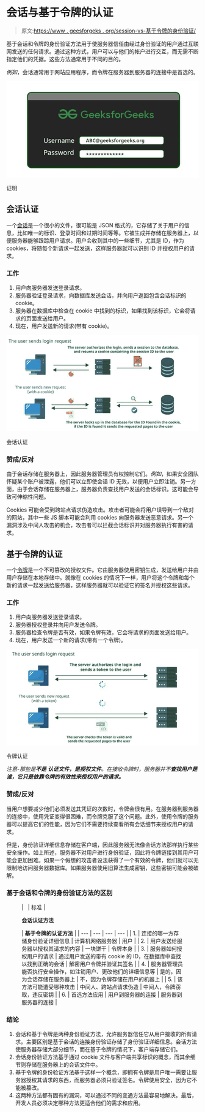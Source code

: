 # 会话与基于令牌的认证

> 原文:[https://www . geesforgeks . org/session-vs-基于令牌的身份验证/](https://www.geeksforgeeks.org/session-vs-token-based-authentication/)

基于会话和令牌的身份验证方法用于使服务器信任由经过身份验证的用户通过互联网发送的任何请求。通过这种方式，用户可以与他们的帐户进行交互，而无需不断指定他们的凭据。这些方法通常用于不同的目的。

*例如*，会话通常用于网站应用程序，而令牌在服务器到服务器的连接中是首选的。

![](img/e7758d38058972e307938eedcc5e8994.png)

证明

## **会话认证**

一个[会话](https://www.geeksforgeeks.org/session-cookies-in-node-js/)是一个很小的文件，很可能是 JSON 格式的，它存储了关于用户的信息，比如唯一的标识、登录时间和过期时间等等。它被生成并存储在服务器上，以便服务器能够跟踪用户请求。用户会收到其中的一些细节，尤其是 ID，作为 cookies，将随每个新请求一起发送，这样服务器就可以识别 ID 并授权用户的请求。

### 工作

1.  用户向服务器发送登录请求。
2.  服务器验证登录请求，向数据库发送会话，并向用户返回包含会话标识的 cookie。
3.  服务器在数据库中检查在 cookie 中找到的标识，如果找到该标识，它会将请求的页面发送给用户。
4.  现在，用户发送新的请求(带有 cookie)。

![Session Authentication](img/8ea15bbe6ecdc25bf6fd297b0c1191a7.png)

会话认证

### 赞成/反对

由于会话存储在服务器上，因此服务器管理员有权控制它们。*例如*，如果安全团队怀疑某个账户被泄露，他们可以立即使会话 ID 无效，以便用户立即注销。另一方面，由于会话存储在服务器上，服务器负责查找用户发送的会话标识。这可能会导致可伸缩性问题。

Cookies 可能会受到跨站点请求伪造攻击。攻击者可能会将用户误导到一个敌对的网站，其中一些 JS 脚本可能会利用 cookies 向服务器发送恶意请求。另一个漏洞涉及中间人攻击的机会，攻击者可以拦截会话标识并对服务器执行有害的请求。

## **基于令牌的认证**

一个[令牌](https://www.geeksforgeeks.org/what-is-authentication-tokens-in-network-security/)是一个不可篡改的授权文件。它由服务器使用密钥生成，发送给用户并由用户存储在本地存储中。就像在 cookies 的情况下一样，用户将这个令牌和每个新的请求一起发送给服务器，这样服务器就可以验证它的签名并授权这些请求。

### 工作

1.  用户向服务器发送登录请求。
2.  服务器授权登录并向用户发送令牌。
3.  服务器检查令牌是否有效，如果令牌有效，它会将请求的页面发送给用户。
4.  现在，用户发送一个新的请求(带有一个令牌)。

![ Token Authentication](img/62e0738ef69830589c605a6fb72267dc.png)

令牌认证

*注意-那些是**不是** **认证文件，**是**授权文件**。在接收令牌时，服务器并不**查找用户是谁，它只是依靠令牌的有效性来授权用户的请求。***

### 赞成/反对

当用户想要减少他们必须发送其凭证的次数时，令牌会很有用。在服务器到服务器的连接中，使用凭证变得很困难，而令牌克服了这个问题。此外，使用令牌的服务器可以提高它们的性能，因为它们不需要持续查看所有会话细节来授权用户的请求。

但是，身份验证详细信息存储在客户端，因此服务器无法像会话方法那样执行某些安全操作。如上所述，服务器不对用户进行身份验证，因此将令牌链接到其用户可能会更加困难。如果一个假想的攻击者设法获得了一个有效的令牌，他们就可以无限制地访问服务器数据库。如果服务器使用旧算法生成密钥，这些密钥可能会被破解。

### 基于会话和令牌的身份验证方法的区别

<figure class="table">

|   | 标准 | 

**会话认证方法**

 | **基于令牌的认证方法** |
| --- | --- | --- | --- |
| 1. | 连接的哪一方存储身份验证详细信息 | 计算机网络服务器 | 用户 |
| 2. | 用户发送给服务器以授权其请求的内容 | 一块饼干 | 令牌本身 |
| 3. | 服务器如何授权用户的请求 | 通过用户发送的带有 cookie 的 ID，在数据库中查找以找到正确的会话 | 解密用户令牌并验证其签名 |
| 4. | 服务器管理员能否执行安全操作，如注销用户、更改他们的详细信息等 | 是的，因为会话存储在服务器上 | 不，因为令牌存储在用户的机器上 |
| 5. | 该方法可能遭受哪种攻击 | 中间人、跨站点请求伪造 | 中间人，令牌窃取，违反密钥 |
| 6. | 首选方法应用 | 用户到服务器的连接 | 服务器到服务器的连接 |

</figure>

### 结论

1.  会话和基于令牌是两种身份验证方法，允许服务器信任它从用户接收的所有请求。主要区别是基于会话的连接身份验证存储了身份验证详细信息。会话方法使服务器存储大部分细节，而在基于令牌的情况下，客户端存储它们。
2.  会话身份验证方法基于通过 cookie 文件与客户端共享标识的概念，而其余细节则存储在服务器上的会话文件中。
3.  基于令牌的身份验证方法基于这样一个概念，即拥有令牌是用户唯一需要让服务器授权其请求的东西，而服务器必须只验证签名。令牌使用安全，因为它不能被篡改。
4.  这两种方法都有固有的漏洞，可以通过不同的变通方法最容易地解决。最后，开发人员必须决定哪种方法更适合他们的需求和应用。